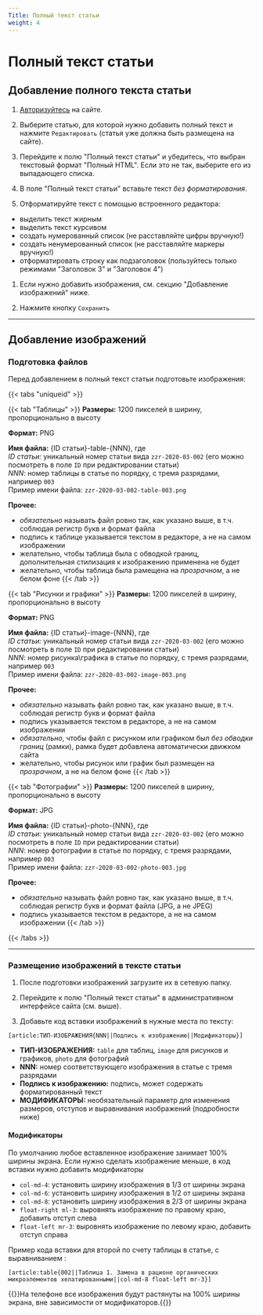 ```yaml
---
Title: Полный текст статьи 
weight: 4
---
```


# Полный текст статьи 

## Добавление полного текста статьи

1. [Авторизуйтесь](../auth) на сайте.

1. Выберите статью, для которой нужно добавить полный текст и нажмите `Редактировать` (статья уже должна быть размещена на сайте).

1. Перейдите к полю "Полный текст статьи" и убедитесь, что выбран текстовый формат "Полный HTML". Если это не так, выберите его из выпадающего списка.

1. В поле "Полный текст статьи" вставьте текст _без форматирования_.

1. Отформатируйте текст с помощью встроенного редактора:
- выделить текст жирным  
- выделить текст курсивом
- создать нумерованный список (не расставляйте цифры вручную!)
- создать ненумерованный список (не расставляйте маркеры вручную!)
- отформатировать строку как подзаголовок (пользуйтесь только режимами "Заголовок 3" и "Заголовок 4")

1. Если нужно добавить изображения, см. секцию "Добавление изображений" ниже.

1. Нажмите кнопку `Сохранить`

--------

## Добавление изображений

### Подготовка файлов

Перед добавлением в полный текст статьи подготовьте изображения:

{{< tabs "uniqueid" >}}

{{< tab "Таблицы" >}}
**Размеры:** 1200 пикселей в ширину, пропорционально в высоту  

**Формат:** PNG   

**Имя файла:** {ID статьи}-table-{NNN}, где   
_ID статьи:_ уникальный номер статьи вида `zzr-2020-03-002` (его можно посмотреть в поле `ID` при редактировании статьи)  
_NNN_: номер таблицы в статье по порядку, с тремя разрядами, например `003`   
Пример имени файла: `zzr-2020-03-002-table-003.png`

**Прочее:**
- *обязательно* называть файл ровно так, как указано выше, в т.ч. соблюдая регистр букв и формат файла
- подпись к таблице указывается текстом в редакторе, а не на самом изображении
- желательно, чтобы таблица была с обводкой границ, дополнительная стилизация к изображению применена не будет 
- желательно, чтобы таблица была рамещена на *прозрачном*, а не белом фоне
{{< /tab >}}


{{< tab "Рисунки и графики" >}}
**Размеры:** 1200 пикселей в ширину, пропорционально в высоту  

**Формат:** PNG   

**Имя файла:** {ID статьи}-image-{NNN}, где   
_ID статьи:_ уникальный номер статьи вида `zzr-2020-03-002` (его можно посмотреть в поле `ID` при редактировании статьи)  
_NNN_: номер рисунка\графика в статье по порядку, с тремя разрядами, например `003`   
Пример имени файла: `zzr-2020-03-002-image-003.png`

**Прочее:**
- *обязательно* называть файл ровно так, как указано выше, в т.ч. соблюдая регистр букв и формат файла
- подпись указывается текстом в редакторе, а не на самом изображении
- *обязательно*, чтобы файл с рисунком или графиком был *без обводки границ* (рамки), рамка будет добавлена автоматически движком сайта
- желательно, чтобы рисунок или график был размещен на *прозрачном*, а не на белом фоне
{{< /tab >}}

{{< tab "Фотографии" >}}
**Размеры:** 1200 пикселей в ширину, пропорционально в высоту  

**Формат:** JPG   

**Имя файла:** {ID статьи}-photo-{NNN}, где   
_ID статьи:_ уникальный номер статьи вида `zzr-2020-03-002` (его можно посмотреть в поле `ID` при редактировании статьи)  
_NNN_: номер фотографии в статье по порядку, с тремя разрядами, например `003`   
Пример имени файла: `zzr-2020-03-002-photo-003.jpg`

**Прочее:**
- *обязательно* называть файл ровно так, как указано выше, в т.ч. соблюдая регистр букв и формат файла (JPG, а не JPEG)
- подпись указывается текстом в редакторе, а не на самом изображении
{{< /tab >}}

{{< /tabs >}}

--------

### Размещение изображений в тексте статьи 

1. После подготовки изображений загрузите их в сетевую папку.

1. Перейдите к полю "Полный текст статьи" в административном интерфейсе сайта (см. выше).

1. Добавьте код вставки изображений в нужные места по тексту:


```
[article:ТИП-ИЗОБРАЖЕНИЯ{NNN||Подпись к изображению||Модификаторы}]
```

- **ТИП-ИЗОБРАЖЕНИЯ:** `table` для таблиц, `image` для рисунков и графиков, `photo` для фотографий  
- **NNN:** номер соответствующего изображения в статье с тремя разрядами
- **Подпись к изображению:** подпись, может содержать форматированный текст  
- **МОДИФИКАТОРЫ:** необязательный параметр для изменения размеров, отступов и выравнивания изображений (подробности ниже)

#### **Модификаторы**
По умолчанию любое вставленное изображение занимает 100% ширины экрана. 
Если нужно сделать изображение меньше, в код вставки нужно добавить модификаторы

- `col-md-4`: установить ширину изображения в 1/3 от ширины экрана
- `col-md-6`: установить ширину изображения в 1/2 от ширины экрана
- `col-md-8`: установить ширину изображения в 2/3 от ширины экрана
- `float-right ml-3`: выровнять изображение по правому краю, добавить отступ слева
- `float-left mr-3`: выровнять изображение по левому краю, добавить отступ справа

Пример кода вставки для второй по счету таблицы в статье, с выравниванием :

```
[article:table{002||Таблица 1. Замена в рационе органических микроэлементов хелатированными||col-md-8 float-left mr-3}]
```

{{<hint info>}}На телефоне все изображения будут растянуты на 100% ширины экрана, вне зависимости от модификаторов.{{</hint>}}